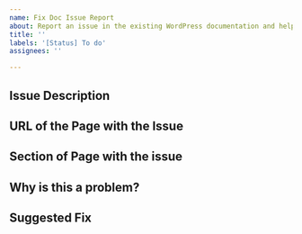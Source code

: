 ```yaml
---
name: Fix Doc Issue Report
about: Report an issue in the existing WordPress documentation and help us improve the documentation.
title: ''
labels: '[Status] To do'
assignees: ''

---
```


<!--
Please fill out the following sections with as many details as you can.
We can't work on fixing an issue unless we have all the details. 
So please be sure your submission is complete; if it's not, it will be marked as incomplete, and closed without being fixed.

-->

## Issue Description
<!-- Please write a brief description of the issue. -->

## URL of the Page with the Issue
<!--
Please provide a link to the documentation where the issue is.-->

## Section of Page with the issue
<!-- Please describe which section of the page is showing the issue. -->

## Why is this a problem?
<!-- Please describe why this is a problem. -->

## Suggested Fix
<!--
If possible, please suggest how we can correct this issue. 
-->

